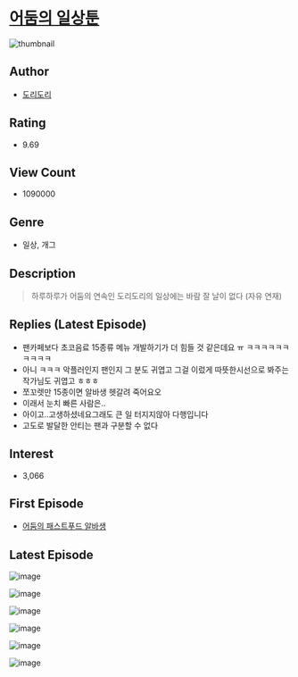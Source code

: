 # [어둠의 일상툰](https://comic.naver.com/bestChallenge/list?titleId=763837)
![thumbnail](https://image-comic.pstatic.net/user_contents_data/challenge_comic/2021/01/04/252084/thumbnail_202x16406526e3e_a163_4336_aaa0_da86ceb95549_00006792.JPEG)

## Author
- [도리도리](https://comic.naver.com/artistTitle?id=252084)

## Rating
- 9.69

## View Count
- 1090000

## Genre
- 일상, 개그

## Description
> 하루하루가 어둠의 연속인 도리도리의 일상에는 바람 잘 날이 없다 (자유 연재)

## Replies (Latest Episode)
- 팬카페보다 초코음료 15종류 메뉴 개발하기가 더 힘들 것 같은데요 ㅠ ㅋㅋㅋㅋㅋㅋㅋㅋㅋㅋ
- 아니 ㅋㅋㅋ 악플러인지 팬인지 그 분도 귀엽고 그걸 이렀게 따뜻한시선으로 봐주는 작가님도 귀엽고 ㅎㅎㅎ
- 쪼꼬렛만 15종이면 알바생 헷갈려 죽어요오
- 이래서 눈치 빠른 사람은..
- 아이고..고생하셨네요그래도 큰 일 터지지않아 다행입니다
- 고도로 발달한 안티는 팬과 구분할 수 없다

## Interest
- 3,066

## First Episode
- [어둠의 패스트푸드 알바생](https://comic.naver.com/bestChallenge/detail?titleId=763837&no=1)

## Latest Episode
![image](https://image-comic.pstatic.net/user_contents_data/challenge_comic/2023/05/12/252084/upload_4063203659007680866.jpeg)

![image](https://image-comic.pstatic.net/user_contents_data/challenge_comic/2023/05/12/252084/upload_7075830322611762230.jpeg)

![image](https://image-comic.pstatic.net/user_contents_data/challenge_comic/2023/05/12/252084/upload_7220451285180966242.jpeg)

![image](https://image-comic.pstatic.net/user_contents_data/challenge_comic/2023/05/12/252084/upload_3834593197756277556.jpeg)

![image](https://image-comic.pstatic.net/user_contents_data/challenge_comic/2023/05/12/252084/upload_3690247120825432417.jpeg)

![image](https://image-comic.pstatic.net/user_contents_data/challenge_comic/2023/05/12/252084/upload_7017000067331928121.jpeg)
